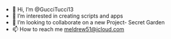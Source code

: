 - 👋 Hi, I’m @GucciTucci13
- 👀 I’m interested in creating scripts and apps
- 💞️ I’m looking to collaborate on a new Project- Secret Garden
- 📫 How to reach me meldrew51@icloud.com
<!---
GucciTucci13/GucciTucci13 is a ✨ special ✨ repository because its `README.md` (this file) appears on your GitHub profile.
You can click the Preview link to take a look at your changes.
--->
